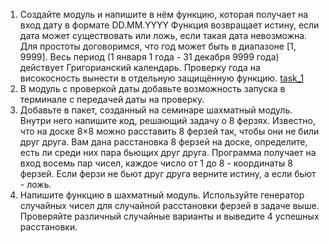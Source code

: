 1. Создайте модуль и напишите в нём функцию, которая получает на вход дату в формате DD.MM.YYYY Функция возвращает 
истину, если дата может существовать или ложь, если такая дата невозможна. Для простоты договоримся, что год может 
быть в диапазоне [1, 9999]. Весь период (1 января 1 года - 31 декабря 9999 года) действует Григорианский календарь. 
Проверку года на високосность вынести в отдельную защищённую функцию.
[task_1](https://github.com/VeraNik1/pythonProject-HW1/tree/homework6/hw6/date_package)
3. В модуль с проверкой даты добавьте возможность запуска в терминале с передачей даты на проверку.
4. Добавьте в пакет, созданный на семинаре шахматный модуль. Внутри него напишите код, решающий задачу о 8 ферзях. 
Известно, что на доске 8×8 можно расставить 8 ферзей так, чтобы они не били друг друга. Вам дана расстановка 8 ферзей 
на доске, определите, есть ли среди них пара бьющих друг друга. Программа получает на вход восемь пар чисел, каждое 
число от 1 до 8 - координаты 8 ферзей. 
Если ферзи не бьют друг друга верните истину, а если бьют - ложь.
5. Напишите функцию в шахматный модуль. Используйте генератор случайных чисел для случайной расстановки ферзей в задаче 
выше. Проверяйте различный случайные варианты и выведите 4 успешных расстановки.
